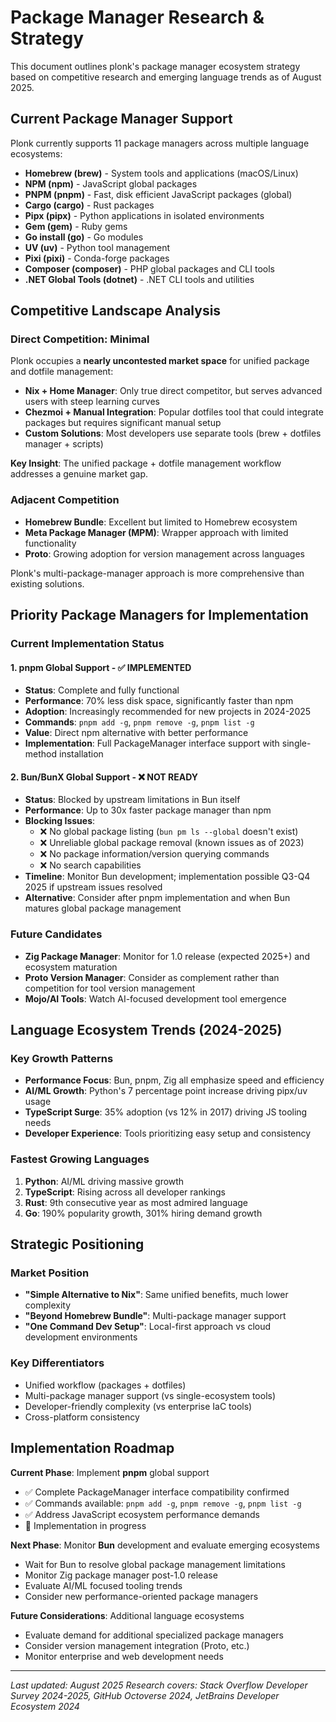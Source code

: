 # Package Manager Research & Strategy

This document outlines plonk's package manager ecosystem strategy based on competitive research and emerging language trends as of August 2025.

## Current Package Manager Support

Plonk currently supports 11 package managers across multiple language ecosystems:

- **Homebrew (brew)** - System tools and applications (macOS/Linux)
- **NPM (npm)** - JavaScript global packages
- **PNPM (pnpm)** - Fast, disk efficient JavaScript packages (global)
- **Cargo (cargo)** - Rust packages
- **Pipx (pipx)** - Python applications in isolated environments
- **Gem (gem)** - Ruby gems
- **Go install (go)** - Go modules
- **UV (uv)** - Python tool management
- **Pixi (pixi)** - Conda-forge packages
- **Composer (composer)** - PHP global packages and CLI tools
- **.NET Global Tools (dotnet)** - .NET CLI tools and utilities

## Competitive Landscape Analysis

### Direct Competition: Minimal

Plonk occupies a **nearly uncontested market space** for unified package and dotfile management:

- **Nix + Home Manager**: Only true direct competitor, but serves advanced users with steep learning curves
- **Chezmoi + Manual Integration**: Popular dotfiles tool that could integrate packages but requires significant manual setup
- **Custom Solutions**: Most developers use separate tools (brew + dotfiles manager + scripts)

**Key Insight**: The unified package + dotfile management workflow addresses a genuine market gap.

### Adjacent Competition

- **Homebrew Bundle**: Excellent but limited to Homebrew ecosystem
- **Meta Package Manager (MPM)**: Wrapper approach with limited functionality
- **Proto**: Growing adoption for version management across languages

Plonk's multi-package-manager approach is more comprehensive than existing solutions.

## Priority Package Managers for Implementation

### Current Implementation Status

#### 1. **pnpm Global Support** - ✅ **IMPLEMENTED**
- **Status**: Complete and fully functional
- **Performance**: 70% less disk space, significantly faster than npm
- **Adoption**: Increasingly recommended for new projects in 2024-2025
- **Commands**: `pnpm add -g`, `pnpm remove -g`, `pnpm list -g`
- **Value**: Direct npm alternative with better performance
- **Implementation**: Full PackageManager interface support with single-method installation

#### 2. **Bun/BunX Global Support** - ❌ **NOT READY**
- **Status**: Blocked by upstream limitations in Bun itself
- **Performance**: Up to 30x faster package manager than npm
- **Blocking Issues**:
  - ❌ No global package listing (`bun pm ls --global` doesn't exist)
  - ❌ Unreliable global package removal (known issues as of 2023)
  - ❌ No package information/version querying commands
  - ❌ No search capabilities
- **Timeline**: Monitor Bun development; implementation possible Q3-Q4 2025 if upstream issues resolved
- **Alternative**: Consider after pnpm implementation and when Bun matures global package management

### Future Candidates

- **Zig Package Manager**: Monitor for 1.0 release (expected 2025+) and ecosystem maturation
- **Proto Version Manager**: Consider as complement rather than competition for tool version management
- **Mojo/AI Tools**: Watch AI-focused development tool emergence

## Language Ecosystem Trends (2024-2025)

### Key Growth Patterns
- **Performance Focus**: Bun, pnpm, Zig all emphasize speed and efficiency
- **AI/ML Growth**: Python's 7 percentage point increase driving pipx/uv usage
- **TypeScript Surge**: 35% adoption (vs 12% in 2017) driving JS tooling needs
- **Developer Experience**: Tools prioritizing easy setup and consistency

### Fastest Growing Languages
1. **Python**: AI/ML driving massive growth
2. **TypeScript**: Rising across all developer rankings
3. **Rust**: 9th consecutive year as most admired language
4. **Go**: 190% popularity growth, 301% hiring demand growth

## Strategic Positioning

### Market Position
- **"Simple Alternative to Nix"**: Same unified benefits, much lower complexity
- **"Beyond Homebrew Bundle"**: Multi-package manager support
- **"One Command Dev Setup"**: Local-first approach vs cloud development environments

### Key Differentiators
- Unified workflow (packages + dotfiles)
- Multi-package manager support (vs single-ecosystem tools)
- Developer-friendly complexity (vs enterprise IaC tools)
- Cross-platform consistency

## Implementation Roadmap

**Current Phase**: Implement **pnpm** global support
- ✅ Complete PackageManager interface compatibility confirmed
- ✅ Commands available: `pnpm add -g`, `pnpm remove -g`, `pnpm list -g`
- ✅ Address JavaScript ecosystem performance demands
- 🚧 Implementation in progress

**Next Phase**: Monitor **Bun** development and evaluate emerging ecosystems
- Wait for Bun to resolve global package management limitations
- Monitor Zig package manager post-1.0 release
- Evaluate AI/ML focused tooling trends
- Consider new performance-oriented package managers

**Future Considerations**: Additional language ecosystems
- Evaluate demand for additional specialized package managers
- Consider version management integration (Proto, etc.)
- Monitor enterprise and web development needs

---

*Last updated: August 2025*
*Research covers: Stack Overflow Developer Survey 2024-2025, GitHub Octoverse 2024, JetBrains Developer Ecosystem 2024*

